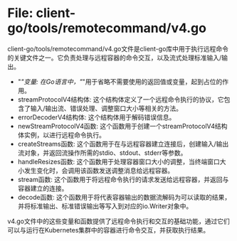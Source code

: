 # File: client-go/tools/remotecommand/v4.go

client-go/tools/remotecommand/v4.go文件是client-go库中用于执行远程命令的关键文件之一。它负责处理与远程容器的命令交互，以及流式处理标准输入/输出。

- "_"变量: 在Go语言中，"_"用于省略不需要使用的返回值或变量，起到占位的作用。
- streamProtocolV4结构体: 这个结构体定义了一个远程命令执行的协议，它包含了输入/输出流、错误处理、调整窗口大小等相关的方法。
- errorDecoderV4结构体: 这个结构体用于解码错误信息。
- newStreamProtocolV4函数: 这个函数用于创建一个streamProtocolV4结构体实例，以进行远程命令执行。
- createStreams函数: 这个函数用于在与远程容器建立连接后，创建输入/输出流对象，并返回流操作所需的stdio、stdout、stderr等参数。
- handleResizes函数: 这个函数用于处理容器窗口大小的调整，当终端窗口大小发生变化时，会调用该函数发送调整消息给远程容器。
- stream函数: 这个函数用于将远程命令执行的请求发送给远程容器，并返回与容器建立的连接。
- decode函数: 这个函数用于将代表容器输出的数据流解码为可以读取的结果，并将标准输出、标准错误输出等写入到对应的io.Writer对象中。

v4.go文件中的这些变量和函数提供了远程命令执行和交互的基础功能，通过它们可以与运行在Kubernetes集群中的容器进行命令交互，并获取执行结果。

